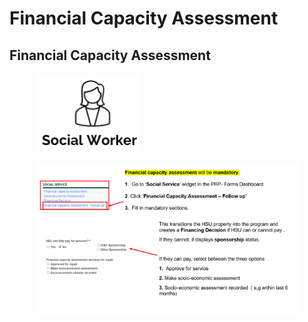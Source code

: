 # Financial Capacity Assessment

## **Financial Capacity Assessment**

<figure><img src="../../../.gitbook/assets/image (127).png" alt=""><figcaption></figcaption></figure>

<figure><img src="../../../.gitbook/assets/image (128).png" alt=""><figcaption></figcaption></figure>

